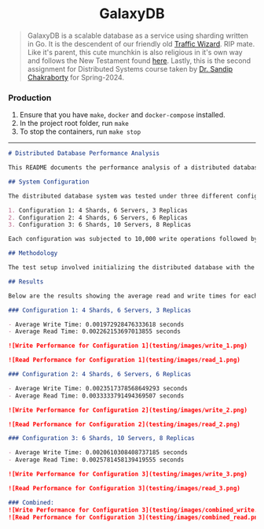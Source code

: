 # <div align="center">GalaxyDB</div>

> GalaxyDB is a scalable database as a service using sharding written in Go. It is the descendent of our friendly old [Traffic Wizard](https://github.com/chirag-ghosh/traffic-wizard). RIP mate. Like it's parent, this cute munchkin is also religious in it's own way and follows the New Testament found [here](bible_new_testament.pdf). Lastly, this is the second assignment for Distributed Systems course taken by [Dr. Sandip Chakraborty](https://cse.iitkgp.ac.in/~sandipc/) for Spring-2024.

### Production

1. Ensure that you have `make`, `docker` and `docker-compose` installed.
2. In the project root folder, run `make`
3. To stop the containers, run `make stop`

---

```markdown
# Distributed Database Performance Analysis

This README documents the performance analysis of a distributed database system under different configurations. The analysis focuses on measuring the average read and write times to understand the impact of varying the number of shards, servers, and replicas.

## System Configuration

The distributed database system was tested under three different configurations to evaluate its performance:

1. Configuration 1: 4 Shards, 6 Servers, 3 Replicas
2. Configuration 2: 4 Shards, 6 Servers, 6 Replicas
3. Configuration 3: 6 Shards, 10 Servers, 8 Replicas

Each configuration was subjected to 10,000 write operations followed by 10,000 read operations to measure the system's performance.

## Methodology

The test setup involved initializing the distributed database with the specified configuration, performing the write operations, followed by the read operations. The average time taken for these operations was recorded to analyze the system's performance under each configuration.

## Results

Below are the results showing the average read and write times for each configuration. The results are also visualized in the form of graphs to provide a clear comparison.

### Configuration 1: 4 Shards, 6 Servers, 3 Replicas

- Average Write Time: 0.001972928476333618 seconds
- Average Read Time: 0.002262153697013855 seconds

![Write Performance for Configuration 1](testing/images/write_1.png)

![Read Performance for Configuration 1](testing/images/read_1.png)

### Configuration 2: 4 Shards, 6 Servers, 6 Replicas

- Average Write Time: 0.0023517378568649293 seconds
- Average Read Time: 0.0033333791494369507 seconds

![Write Performance for Configuration 2](testing/images/write_2.png)

![Read Performance for Configuration 2](testing/images/read_2.png)

### Configuration 3: 6 Shards, 10 Servers, 8 Replicas

- Average Write Time: 0.0020610308408737185 seconds
- Average Read Time: 0.0025781458139419555 seconds

![Write Performance for Configuration 3](testing/images/write_3.png)

![Read Performance for Configuration 3](testing/images/read_3.png)

### Combined:
![Write Performance for Configuration 3](testing/images/combined_write.png)
![Read Performance for Configuration 3](testing/images/combined_read.png)
```

